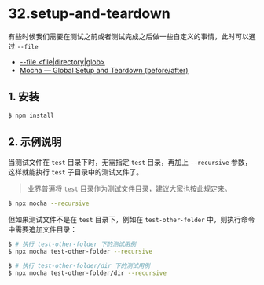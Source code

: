 # 32.setup-and-teardown

有些时候我们需要在测试之前或者测试完成之后做一些自定义的事情，此时可以通过 `--file`

- [--file <file|directory|glob>](https://mochajs.org/#-file-filedirectoryglob)
- [Mocha — Global Setup and Teardown (before/after)](https://futurestud.io/tutorials/mocha-global-setup-and-teardown-before-after)


## 1. 安装

```bash
$ npm install
```

## 2. 示例说明

当测试文件在 `test` 目录下时，无需指定 `test` 目录，再加上 `--recursive` 参数，这样就能执行 `test` 子目录中的测试文件了。

> 业界普遍将 `test` 目录作为测试文件目录，建议大家也按此规定来。

```bash
$ npx mocha --recursive
```

但如果测试文件不是在 `test` 目录下，例如在 `test-other-folder` 中，则执行命令中需要追加文件目录：

```bash
$ # 执行 test-other-folder 下的测试用例
$ npx mocha test-other-folder --recursive

$ # 执行 test-other-folder/dir 下的测试用例
$ npx mocha test-other-folder/dir --recursive
```
